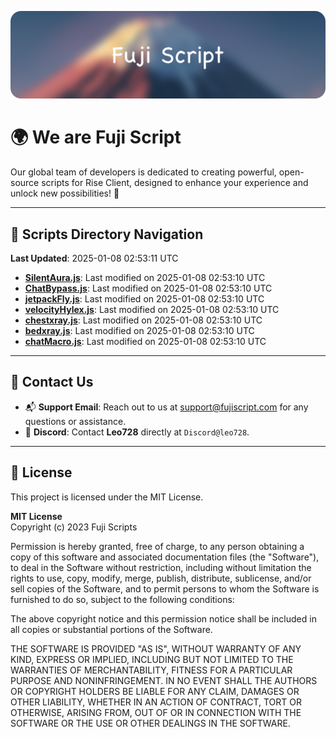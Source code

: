 ![Banner](.github/b.webp)

# 🌍 **We are Fuji Script**

Our global team of developers is dedicated to creating powerful, open-source scripts for Rise Client, designed to enhance your experience and unlock new possibilities! 🌟

---
<!-- SCRIPTS_NAVIGATION_START -->
## 📂 **Scripts Directory Navigation**

**Last Updated**: 2025-01-08 02:53:11 UTC

- **[SilentAura.js](scripts/SilentAura.js)**: Last modified on 2025-01-08 02:53:10 UTC
- **[ChatBypass.js](scripts/ChatBypass.js)**: Last modified on 2025-01-08 02:53:10 UTC
- **[jetpackFly.js](scripts/jetpackFly.js)**: Last modified on 2025-01-08 02:53:10 UTC
- **[velocityHylex.js](scripts/velocityHylex.js)**: Last modified on 2025-01-08 02:53:10 UTC
- **[chestxray.js](scripts/chestxray.js)**: Last modified on 2025-01-08 02:53:10 UTC
- **[bedxray.js](scripts/bedxray.js)**: Last modified on 2025-01-08 02:53:10 UTC
- **[chatMacro.js](scripts/chatMacro.js)**: Last modified on 2025-01-08 02:53:10 UTC

<!-- SCRIPTS_NAVIGATION_END -->

---

## 💬 **Contact Us**  
- 📬 **Support Email**: Reach out to us at [support@fujiscript.com](mailto:support@fujiscript.com) for any questions or assistance.  
- 💬 **Discord**: Contact **Leo728** directly at `Discord@leo728`.

---

## 📜 **License**

This project is licensed under the MIT License.  

**MIT License**  
Copyright (c) 2023 Fuji Scripts  

Permission is hereby granted, free of charge, to any person obtaining a copy of this software and associated documentation files (the "Software"), to deal in the Software without restriction, including without limitation the rights to use, copy, modify, merge, publish, distribute, sublicense, and/or sell copies of the Software, and to permit persons to whom the Software is furnished to do so, subject to the following conditions:  

The above copyright notice and this permission notice shall be included in all copies or substantial portions of the Software.  

THE SOFTWARE IS PROVIDED "AS IS", WITHOUT WARRANTY OF ANY KIND, EXPRESS OR IMPLIED, INCLUDING BUT NOT LIMITED TO THE WARRANTIES OF MERCHANTABILITY, FITNESS FOR A PARTICULAR PURPOSE AND NONINFRINGEMENT. IN NO EVENT SHALL THE AUTHORS OR COPYRIGHT HOLDERS BE LIABLE FOR ANY CLAIM, DAMAGES OR OTHER LIABILITY, WHETHER IN AN ACTION OF CONTRACT, TORT OR OTHERWISE, ARISING FROM, OUT OF OR IN CONNECTION WITH THE SOFTWARE OR THE USE OR OTHER DEALINGS IN THE SOFTWARE.  
